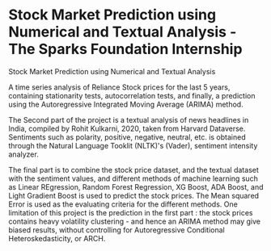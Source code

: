 # Stock Market Prediction using Numerical and Textual Analysis - The Sparks Foundation Internship
Stock Market Prediction using Numerical and Textual Analysis

A time series analysis of Reliance Stock prices for the last 5 years, containing stationarity tests, autocorrelation tests, and finally, a prediction using the Autoregressive Integrated Moving Average (ARIMA) method. 

The Second part of the project is a textual analysis of news headlines in India, compiled by Rohit Kulkarni, 2020, taken from Harvard Dataverse. Sentiments such as polarity, positive, negative, neutral, etc. is obtained through the Natural Language Tooklit (NLTK)'s (Vader), sentiment intensity analyzer.

The final part is to combine the stock price dataset, and the textual dataset with the sentiment values, and different methods of machine learning such as Linear REgression, Random Forest Regression, XG Boost, ADA Boost, and Light Gradient Boost is used to predict the stock prices. The Mean squared Error is used as the evaluating criteria for the different methods. 
One limitation of this project is the prediction in the first part : the stock prices contains heavy volatility clustering - and hence an ARIMA method may give biased results, without controlling for Autoregressive Conditional Heteroskedasticity, or ARCH. 
